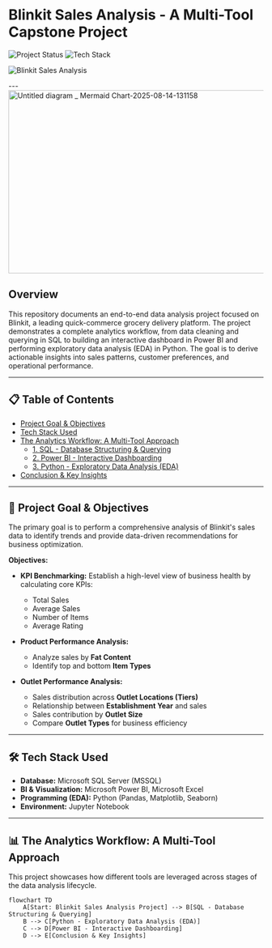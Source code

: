 # Blinkit Sales Analysis - A Multi-Tool Capstone Project

![Project Status](https://img.shields.io/badge/status-complete-green) 
![Tech Stack](https://img.shields.io/badge/tech-SQL_|_Power_BI_|_Python_|_Excel-blue)

![Blinkit Sales Analysis](https://www.mermaidchart.com/app/projects/0f336acc-11ed-4f5c-9e2d-b03a845e5734/diagrams/4b9171e1-d79b-4129-a3b7-5236bb63b3be/version/v0.1/edit)

---<img width="3840" height="362" alt="Untitled diagram _ Mermaid Chart-2025-08-14-131158" src="https://github.com/user-attachments/assets/761b151c-147f-4a09-8b41-314dd90ff433" />


## Overview
This repository documents an end-to-end data analysis project focused on Blinkit, a leading quick-commerce grocery delivery platform. The project demonstrates a complete analytics workflow, from data cleaning and querying in SQL to building an interactive dashboard in Power BI and performing exploratory data analysis (EDA) in Python. The goal is to derive actionable insights into sales patterns, customer preferences, and operational performance.

---

## 📋 Table of Contents
* [Project Goal & Objectives](#-project-goal--objectives)
* [Tech Stack Used](#-tech-stack-used)
* [The Analytics Workflow: A Multi-Tool Approach](#-the-analytics-workflow-a-multi-tool-approach)
    * [1. SQL - Database Structuring & Querying](#1-sql---database-structuring--querying)
    * [2. Power BI - Interactive Dashboarding](#2-power-bi---interactive-dashboarding)
    * [3. Python - Exploratory Data Analysis (EDA)](#3-python---exploratory-data-analysis-eda)
* [Conclusion & Key Insights](#-conclusion--key-insights)

---

## 🎯 Project Goal & Objectives

The primary goal is to perform a comprehensive analysis of Blinkit's sales data to identify trends and provide data-driven recommendations for business optimization.

**Objectives:**

* **KPI Benchmarking:** Establish a high-level view of business health by calculating core KPIs:
  * Total Sales
  * Average Sales
  * Number of Items
  * Average Rating

* **Product Performance Analysis:**
  * Analyze sales by **Fat Content**
  * Identify top and bottom **Item Types**

* **Outlet Performance Analysis:**
  * Sales distribution across **Outlet Locations (Tiers)**
  * Relationship between **Establishment Year** and sales
  * Sales contribution by **Outlet Size**
  * Compare **Outlet Types** for business efficiency

---

## 🛠️ Tech Stack Used

* **Database:** Microsoft SQL Server (MSSQL)
* **BI & Visualization:** Microsoft Power BI, Microsoft Excel
* **Programming (EDA):** Python (Pandas, Matplotlib, Seaborn)
* **Environment:** Jupyter Notebook

---

## 📊 The Analytics Workflow: A Multi-Tool Approach

This project showcases how different tools are leveraged across stages of the data analysis lifecycle.

```mermaid
flowchart TD
    A[Start: Blinkit Sales Analysis Project] --> B[SQL - Database Structuring & Querying]
    B --> C[Python - Exploratory Data Analysis (EDA)]
    C --> D[Power BI - Interactive Dashboarding]
    D --> E[Conclusion & Key Insights]
